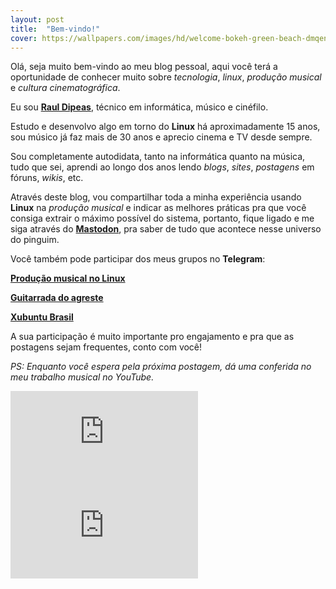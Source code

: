 ```yaml
---
layout: post
title:  "Bem-vindo!"
cover: https://wallpapers.com/images/hd/welcome-bokeh-green-beach-dmqenpgvpl1qovkc.jpg
---
```

Olá, seja muito bem-vindo ao meu blog pessoal, aqui você terá a oportunidade de conhecer muito sobre *tecnologia*, *linux*, *produção musical* e *cultura cinematográfica*.

Eu sou [**Raul Dipeas**](https://rauldipeas.com.br), técnico em informática, músico e cinéfilo.

Estudo e desenvolvo algo em torno do **Linux** há aproximadamente 15 anos, sou músico já faz mais de 30 anos e aprecio cinema e TV desde sempre.

Sou completamente autodidata, tanto na informática quanto na música, tudo que sei, aprendi ao longo dos anos lendo _blogs_, _sites_, _postagens_ em fóruns, _wikis_, etc.

Através deste blog, vou compartilhar toda a minha experiência usando **Linux** na _produção musical_ e indicar as melhores práticas pra que você consiga extrair o máximo possível do sistema, portanto, fique ligado e me siga através do [**Mastodon**](https://mastodon.social/raul_dipeas), pra saber de tudo que acontece nesse universo do pinguim.

Você também pode participar dos meus grupos no **Telegram**:

[**Produção musical no Linux**](https://t.me/producaomusicalnolinux)

[**Guitarrada do agreste**](https://t.me/guitarradadoagreste)

[**Xubuntu Brasil**](https://t.me/xubuntubr)

A sua participação é muito importante pro engajamento e pra que as postagens sejam frequentes, conto com você!

*PS: Enquanto você espera pela próxima postagem, dá uma conferida no meu trabalho musical no YouTube.*

<iframe src="https://www.youtube.com/embed/kwCnKmo5B0U?si=GCnLjeJ6El_47-fx" title="YouTube video player" frameborder="0" allow="accelerometer; autoplay; clipboard-write; encrypted-media; gyroscope; picture-in-picture; web-share" referrerpolicy="strict-origin-when-cross-origin" allowfullscreen></iframe>
<br>
<iframe src="https://www.youtube.com/embed/d2wZ3CxYwrw?si=omQwCoF5zl20uXYK" title="YouTube video player" frameborder="0" allow="accelerometer; autoplay; clipboard-write; encrypted-media; gyroscope; picture-in-picture; web-share" referrerpolicy="strict-origin-when-cross-origin" allowfullscreen></iframe>